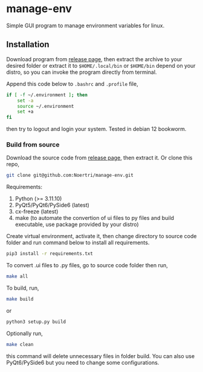 # manage-env

Simple GUI program to manage environment variables for linux.

## Installation
Download program from [release page](https://github.com/Noertri/manage-env/releases), then extract the archive to your desired folder or extract it to ```$HOME/.local/bin``` or ```$HOME/bin``` depend on your distro, so you can invoke the program directly from terminal.

Append this code below to ```.bashrc``` and ```.profile``` file,

```bash
if [ -f ~/.environment ]; then
	set -a
	source ~/.environment
	set +a
fi
```
then try to logout and login your system. Tested in debian 12 bookworm.

### Build from source
Download the source code from [release page](https://github.com/Noertri/manage-env/releases), then extract it.
Or clone this repo,

```bash
git clone git@github.com:Noertri/manage-env.git
```

Requirements:

1. Python (>= 3.11.10)
2. PyQt5/PyQt6/PySide6 (latest)
3. cx-freeze (latest)
4. make (to automate the convertion of ui files to py files and build executable, use package provided by your distro)

Create virtual environment, activate it, then change directory to source code folder and run command below to install all requirements.

```bash
pip3 install -r requirements.txt
```

To convert .ui files to .py files, go to source code folder then run,

```bash
make all
```

To build, run,

```bash
make build
```

or

```bash
python3 setup.py build
```

Optionally run,

```bash
make clean
```

this command will delete unnecessary files in folder build. You can also use PyQt6/PySide6 but you need to change some configurations.
